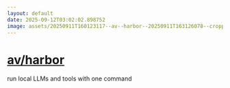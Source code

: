 ```yaml
---
layout: default
date: 2025-09-12T03:02:02.898752
image: assets/20250911T160123117--av--harbor--20250911T163126078--cropped.png
---
```


# [av/harbor](https://github.com/av/harbor)

run local LLMs and tools with one command

